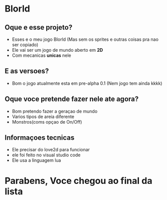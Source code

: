 # Blorld
## Oque e esse projeto?
- Esses e o meu jogo Blorld (Mas sem os sprites e outras coisas pra nao ser copiado)
- Ele vai ser um jogo de mundo aberto em **2D**
- Com mecanicas **unicas** nele
 
## E as versoes?
- Bom o jogo atualmente esta em pre-alpha 0.1 (Nem jogo tem ainda kkkk)

## Oque voce pretende fazer nele ate agora?
- Bom pretendo fazer a geraçao de mundo
- Varios tipos de areia diferente
- Monstros(coms opçao de On/Off)

## Informaçoes tecnicas
- Ele precisar do love2d para funcionar
- ele foi feito no visual studio code
- Ele usa a linguagem lua

# Parabens, Voce chegou ao final da lista
